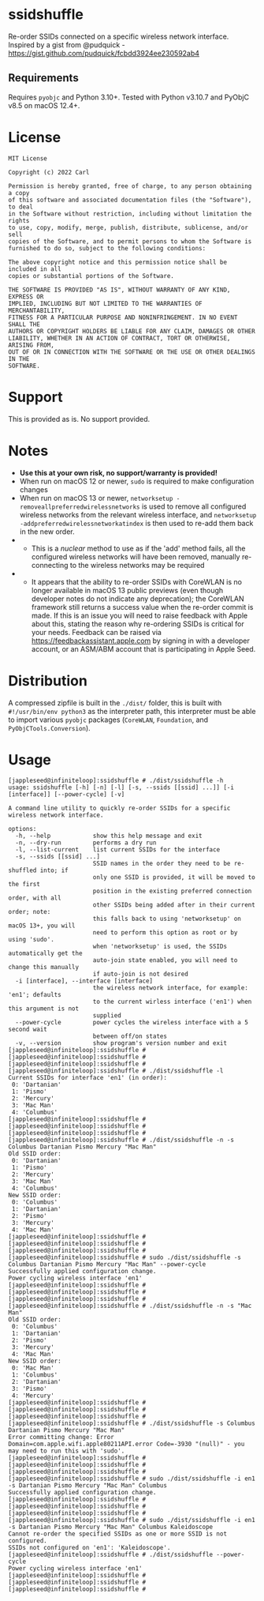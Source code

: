 # ssidshuffle
Re-order SSIDs connected on a specific wireless network interface.
Inspired by a gist from @pudquick - https://gist.github.com/pudquick/fcbdd3924ee230592ab4

## Requirements
Requires `pyobjc` and Python 3.10+.
Tested with Python v3.10.7 and PyObjC v8.5 on macOS 12.4+.

# License
```
MIT License

Copyright (c) 2022 Carl

Permission is hereby granted, free of charge, to any person obtaining a copy
of this software and associated documentation files (the "Software"), to deal
in the Software without restriction, including without limitation the rights
to use, copy, modify, merge, publish, distribute, sublicense, and/or sell
copies of the Software, and to permit persons to whom the Software is
furnished to do so, subject to the following conditions:

The above copyright notice and this permission notice shall be included in all
copies or substantial portions of the Software.

THE SOFTWARE IS PROVIDED "AS IS", WITHOUT WARRANTY OF ANY KIND, EXPRESS OR
IMPLIED, INCLUDING BUT NOT LIMITED TO THE WARRANTIES OF MERCHANTABILITY,
FITNESS FOR A PARTICULAR PURPOSE AND NONINFRINGEMENT. IN NO EVENT SHALL THE
AUTHORS OR COPYRIGHT HOLDERS BE LIABLE FOR ANY CLAIM, DAMAGES OR OTHER
LIABILITY, WHETHER IN AN ACTION OF CONTRACT, TORT OR OTHERWISE, ARISING FROM,
OUT OF OR IN CONNECTION WITH THE SOFTWARE OR THE USE OR OTHER DEALINGS IN THE
SOFTWARE.
```

# Support
This is provided as is. No support provided.

# Notes
- **Use this at your own risk, no support/warranty is provided!**
- When run on macOS 12 or newer, `sudo` is required to make configuration changes
- When run on macOS 13 or newer, `networksetup -removeallpreferredwirelessnetworks` is used to remove all configured wireless networks from the relevant wireless interface, and `networksetup -addpreferredwirelessnetworkatindex` is then used to re-add them back in the new order.
- - This is a _nuclear_ method to use as if the 'add' method fails, all the configured wireless networks will have been removed, manually re-connecting to the wireless networks may be required
 - - It appears that the ability to re-order SSIDs with CoreWLAN is no longer available in macOS 13 public previews (even though developer notes do not indicate any deprecation); the CoreWLAN framework still returns a success value when the re-order commit is made. If this is an issue you will need to raise feedback with Apple about this, stating the reason why re-ordering SSIDs is critical for your needs. Feedback can be raised via https://feedbackassistant.apple.com by signing in with a developer account, or an ASM/ABM account that is participating in Apple Seed.

# Distribution
A compressed zipfile is built in the `./dist/` folder, this is built with `#!/usr/bin/env python3` as the interpreter path, this interpreter must be able to import various `pyobjc` packages (`CoreWLAN`, `Foundation`, and `PyObjCTools.Conversion`).


# Usage
```
[jappleseed@infiniteloop]:ssidshuffle # ./dist/ssidshuffle -h
usage: ssidshuffle [-h] [-n] [-l] [-s, --ssids [[ssid] ...]] [-i [interface]] [--power-cycle] [-v]

A command line utility to quickly re-order SSIDs for a specific wireless network interface.

options:
  -h, --help            show this help message and exit
  -n, --dry-run         performs a dry run
  -l, --list-current    list current SSIDs for the interface
  -s, --ssids [[ssid] ...]
                        SSID names in the order they need to be re-shuffled into; if
                        only one SSID is provided, it will be moved to the first
                        position in the existing preferred connection order, with all
                        other SSIDs being added after in their current order; note:
                        this falls back to using 'networksetup' on macOS 13+, you will
                        need to perform this option as root or by using 'sudo'.
                        when 'networksetup' is used, the SSIDs automatically get the
                        auto-join state enabled, you will need to change this manually
                        if auto-join is not desired
  -i [interface], --interface [interface]
                        the wireless network interface, for example: 'en1'; defaults
                        to the current wirless interface ('en1') when this argument is not
                        supplied
  --power-cycle         power cycles the wireless interface with a 5 second wait
                        between off/on states
  -v, --version         show program's version number and exit
[jappleseed@infiniteloop]:ssidshuffle #
[jappleseed@infiniteloop]:ssidshuffle #
[jappleseed@infiniteloop]:ssidshuffle #
[jappleseed@infiniteloop]:ssidshuffle # ./dist/ssidshuffle -l
Current SSIDs for interface 'en1' (in order):
 0: 'Dartanian'
 1: 'Pismo'
 2: 'Mercury'
 3: 'Mac Man'
 4: 'Columbus'
[jappleseed@infiniteloop]:ssidshuffle #
[jappleseed@infiniteloop]:ssidshuffle #
[jappleseed@infiniteloop]:ssidshuffle #
[jappleseed@infiniteloop]:ssidshuffle # ./dist/ssidshuffle -n -s Columbus Dartanian Pismo Mercury "Mac Man"
Old SSID order:
 0: 'Dartanian'
 1: 'Pismo'
 2: 'Mercury'
 3: 'Mac Man'
 4: 'Columbus'
New SSID order:
 0: 'Columbus'
 1: 'Dartanian'
 2: 'Pismo'
 3: 'Mercury'
 4: 'Mac Man'
[jappleseed@infiniteloop]:ssidshuffle #
[jappleseed@infiniteloop]:ssidshuffle #
[jappleseed@infiniteloop]:ssidshuffle #
[jappleseed@infiniteloop]:ssidshuffle # sudo ./dist/ssidshuffle -s Columbus Dartanian Pismo Mercury "Mac Man" --power-cycle
Successfully applied configuration change.
Power cycling wireless interface 'en1'
[jappleseed@infiniteloop]:ssidshuffle #
[jappleseed@infiniteloop]:ssidshuffle #
[jappleseed@infiniteloop]:ssidshuffle #
[jappleseed@infiniteloop]:ssidshuffle # ./dist/ssidshuffle -n -s "Mac Man"
Old SSID order:
 0: 'Columbus'
 1: 'Dartanian'
 2: 'Pismo'
 3: 'Mercury'
 4: 'Mac Man'
New SSID order:
 0: 'Mac Man'
 1: 'Columbus'
 2: 'Dartanian'
 3: 'Pismo'
 4: 'Mercury'
[jappleseed@infiniteloop]:ssidshuffle #
[jappleseed@infiniteloop]:ssidshuffle #
[jappleseed@infiniteloop]:ssidshuffle #
[jappleseed@infiniteloop]:ssidshuffle # ./dist/ssidshuffle -s Columbus Dartanian Pismo Mercury "Mac Man"
Error committing change: Error Domain=com.apple.wifi.apple80211API.error Code=-3930 "(null)" - you may need to run this with 'sudo'.
[jappleseed@infiniteloop]:ssidshuffle #
[jappleseed@infiniteloop]:ssidshuffle #
[jappleseed@infiniteloop]:ssidshuffle #
[jappleseed@infiniteloop]:ssidshuffle # sudo ./dist/ssidshuffle -i en1 -s Dartanian Pismo Mercury "Mac Man" Columbus
Successfully applied configuration change.
[jappleseed@infiniteloop]:ssidshuffle #
[jappleseed@infiniteloop]:ssidshuffle #
[jappleseed@infiniteloop]:ssidshuffle #
[jappleseed@infiniteloop]:ssidshuffle # sudo ./dist/ssidshuffle -i en1 -s Dartanian Pismo Mercury "Mac Man" Columbus Kaleidoscope
Cannot re-order the specified SSIDs as one or more SSID is not configured.
SSIDs not configured on 'en1': 'Kaleidoscope'.
[jappleseed@infiniteloop]:ssidshuffle # ./dist/ssidshuffle --power-cycle
Power cycling wireless interface 'en1'
[jappleseed@infiniteloop]:ssidshuffle #
[jappleseed@infiniteloop]:ssidshuffle #
[jappleseed@infiniteloop]:ssidshuffle #
```
